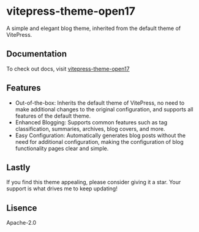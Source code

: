 # vitepress-theme-open17

A simple and elegant blog theme, inherited from the default theme of VitePress.


## Documentation
To check out docs, visit [vitepress-theme-open17](https://vitepress-theme-open17.vercel.app/)

## Features

- Out-of-the-box: Inherits the default theme of VitePress, no need to make additional changes to the original configuration, and supports all features of the default theme.
- Enhanced Blogging: Supports common features such as tag classification, summaries, archives, blog covers, and more.
- Easy Configuration: Automatically generates blog posts without the need for additional configuration, making the configuration of blog functionality pages clear and simple.

## Lastly

If you find this theme appealing, please consider giving it a star. Your support is what drives me to keep updating!

## Lisence

Apache-2.0